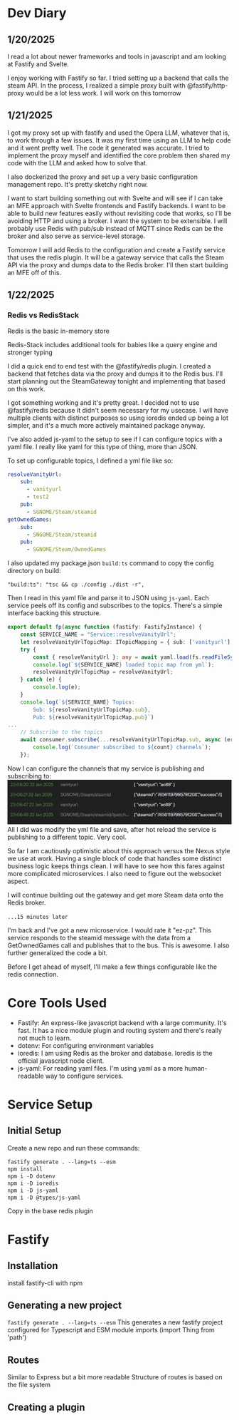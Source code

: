 # Dev Diary

## 1/20/2025
I read a lot about newer frameworks and tools in javascript and am looking at Fastify and Svelte.

I enjoy working with Fastify so far. I tried setting up a backend that calls the steam API. In the process, I realized a simple proxy built with @fastify/http-proxy would be a lot less work. I will work on this tomorrow

## 1/21/2025
I got my proxy set up with fastify and used the Opera LLM, whatever that is, to work through a few issues. It was my first time using an LLM to help code and it went pretty well. The code it generated was accurate. I tried to implement the proxy myself and identified the core problem then shared my code with the LLM and asked how to solve that.

I also dockerized the proxy and set up a very basic configuration management repo. It's pretty sketchy right now.

I want to start building something out with Svelte and will see if I can take an MFE approach with Svelte frontends and Fastify backends. I want to be able to build new features easily without revisiting code that works, so I'll be avoiding HTTP and using a broker. I want the system to be extensible. I will probably use Redis with pub/sub instead of MQTT since Redis can be the broker and also serve as service-level storage.

Tomorrow I will add Redis to the configuration and create a Fastify service that uses the redis plugin. It will be a gateway service that calls the Steam API via the proxy and dumps data to the Redis broker. I'll then start building an MFE off of this.

## 1/22/2025
### Redis vs RedisStack
Redis is the basic in-memory store

Redis-Stack includes additional tools for babies like a query engine and stronger typing

I did a quick end to end test with the @fastify/redis plugin. I created a backend that fetches data via the proxy and dumps it to the Redis bus. I'll start planning out the SteamGateway tonight and implementing that based on this work.

I got something working and it's pretty great. I decided not to use @fastify/redis because it didn't seem necessary for my usecase. I will have multiple clients with distinct purposes so using ioredis ended up being a lot simpler, and it's a much more actively maintained package anyway.

I've also added js-yaml to the setup to see if I can configure topics with a yaml file. I really like yaml for this type of thing, more than JSON.

To set up configurable topics, I defined a yml file like so:
```yml
resolveVanityUrl:
    sub:
      - vanityurl
      - test2
    pub:
      - SGNOME/Steam/steamid
getOwnedGames:
    sub:
      - SNGOME/Steam/steamid
    pub:
      - SGNOME/Steam/OwnedGames
```

I also updated my package.json `build:ts` command to copy the config directory on build:
```
"build:ts": "tsc && cp ./config ./dist -r",
```
Then I read in this yaml file and parse it to JSON using `js-yaml`. Each service peels off its config and subscribes to the topics. There's a simple interface backing this structure.
```ts
export default fp(async function (fastify: FastifyInstance) {
    const SERVICE_NAME = "Service::resolveVanityUrl";
    let resolveVanityUrlTopicMap: ITopicMapping = { sub: ['vanityurl'], pub: ['steamid'] } as ITopicMapping;
    try {
        const { resolveVanityUrl }: any = await yaml.load(fs.readFileSync('./config/topic-map.yml', 'utf8'));
        console.log(`${SERVICE_NAME} loaded topic map from yml`);
        resolveVanityUrlTopicMap = resolveVanityUrl;
    } catch (e) {
        console.log(e);
    }
    console.log(`${SERVICE_NAME} Topics:
        Sub: ${resolveVanityUrlTopicMap.sub},
        Pub: ${resolveVanityUrlTopicMap.pub}`)
...
    // Subscribe to the topics
    await consumer.subscribe(...resolveVanityUrlTopicMap.sub, async (err, count) => {
        console.log(`Consumer subscribed to ${count} channels`);
    });
```

Now I can configure the channels that my service is publishing and subscribing to:
![alt text](image.png)
All I did was modify the yml file and save, after hot reload the service is publishing to a different topic. Very cool.

So far I am cautiously optimistic about this approach versus the Nexus style we use at work. Having a single block of code that handles some distinct business logic keeps things clean. I will have to see how this fares against more complicated microservices. I also need to figure out the websocket aspect.

I will continue building out the gateway and get more Steam data onto the Redis broker.

`...15 minutes later`

I'm back and I've got a new microservice. I would rate it "ez-pz". This service responds to the steamid message with the data from a GetOwnedGames call and publishes that to the bus. This is awesome. I also further generalized the code a bit.

Before I get ahead of myself, I'll make a few things configurable like the redis connection.

# Core Tools Used
- Fastify: An express-like javascript backend with a large community. It's fast. It has a nice module plugin and routing system and there's really not much to learn.
- dotenv: For configuring environment variables
- ioredis: I am using Redis as the broker and database. Ioredis is the official javascript node client.
- js-yaml: For reading yaml files. I'm using yaml as a more human-readable way to configure services.

# Service Setup

## Initial Setup
Create a new repo and run these commands:
```
fastify generate . --lang=ts --esm
npm install
npm i -D dotenv
npm i -D ioredis
npm i -D js-yaml
npm i -D @types/js-yaml
```
Copy in the base redis plugin


# Fastify

## Installation
install fastify-cli with npm

## Generating a new project
`fastify generate . --lang=ts --esm`
This generates a new fastify project configured for Typescript and ESM module imports (import Thing from 'path')

## Routes
Similar to Express but a bit more readable
Structure of routes is based on the file system


## Creating a plugin